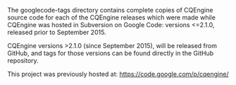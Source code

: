 The googlecode-tags directory contains complete copies of CQEngine source code for each of the CQEngine releases which 
were made while CQEngine was hosted in Subversion on Google Code: versions <=2.1.0, released prior to September 2015.

CQEngine versions >2.1.0 (since September 2015), will be released from GitHub, and tags for those versions can be found
directly in the GitHub repository.

This project was previously hosted at: https://code.google.com/p/cqengine/
